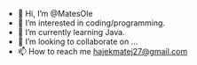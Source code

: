 - 👋 Hi, I’m @MatesOle
- 👀 I’m interested in coding/programming.
- 🌱 I’m currently learning Java.
- 💞️ I’m looking to collaborate on ...
- 📫 How to reach me hajekmatej27@gmail.com

<!---
MatesOle/MatesOle is a ✨ special ✨ repository because its `README.md` (this file) appears on your GitHub profile.
You can click the Preview link to take a look at your changes.
--->
